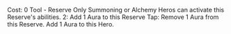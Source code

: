 Cost: 0
Tool - Reserve
Only Summoning or Alchemy Heros can activate this Reserve's abilities.
2: Add 1 Aura to this Reserve
Tap: Remove 1 Aura from this Reserve. Add 1 Aura to this Hero.

